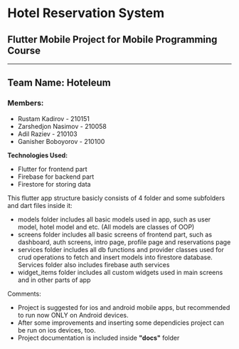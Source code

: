 # Hotel Reservation System 
## Flutter Mobile Project for Mobile Programming Course
-----------------------------------------------------------------

## Team Name: Hoteleum
### Members:
- Rustam Kadirov - 210151
- Zarshedjon Nasimov - 210058
- Adil Raziev - 210103
- Ganisher Boboyorov - 210100

**Technologies Used:**
- Flutter for frontend part
- Firebase for backend part
- Firestore for storing data

This flutter app structure basicly consists of 4 folder and some subfolders and dart files inside it:
- models folder includes all basic models used in app, such as user model, hotel model and etc. (All models are classes of OOP)
- screens folder includes all basic screens of frontend part, such as dashboard, auth screens, intro page, profile page and reservations page
- services folder includes all db functions and provider classes used for crud operations to fetch and insert models into firestore database. Services folder also includes firebase auth services
- widget_items folder includes all custom widgets used in main screens and in other parts of app

Comments:
- Project is suggested for ios and android mobile apps, but recommended to run now ONLY on Android devices.
- After some improvements and inserting some dependicies project can be run on ios devices, too.
- Project documentation is included inside **"docs"** folder
